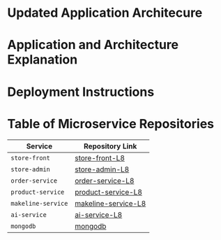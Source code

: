 # Updated Application Architecure

# Application and Architecture Explanation
# Deployment Instructions
# Table of Microservice Repositories
| **Service**         | **Repository Link**                       |
|---------------------|-------------------------------------------| 
| `store-front` | [store-front-L8](https://github.com/BenYee15/store-front-L8) |
| `store-admin` | [store-admin-L8](https://github.com/BenYee15/store-admin-L8) |
| `order-service` | [order-service-L8](https://github.com/BenYee15/order-service-L8) |
| `product-service` | [product-service-L8](https://github.com/BenYee15/product-service-L8) |
| `makeline-service` | [makeline-service-L8](https://github.com/BenYee15/makeline-service-L8) |
| `ai-service` | [ai-service-L8](https://github.com/BenYee15/ai-service-L8) |
| `mongodb` | [mongodb](https://github.com/docker-library/mongo) |

